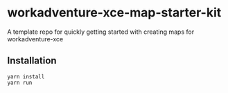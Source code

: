 # workadventure-xce-map-starter-kit

A template repo for quickly getting started with creating maps for workadventure-xce

## Installation

```shell
yarn install
yarn run 
```

